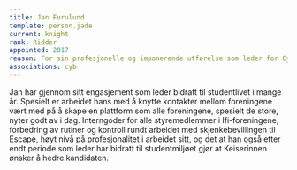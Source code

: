 ```yaml
---
title: Jan Furulund
template: person.jade
current: knight
rank: Ridder
appointed: 2017
reason: For sin profesjonelle og imponerende utførelse som leder for Cybernetisk Selskab, samt hans bidrag til foreningen i ettertid, tildeles Jan Furulund graden Ridder av Hennes Majestet Keiserpingvinen den Fornemmes orden.
associations: cyb
---
```


Jan har gjennom sitt engasjement som leder bidratt til studentlivet i mange år. Spesielt er arbeidet hans med å knytte kontakter mellom foreningene vært med på å skape en plattform som alle foreningene, spesielt de store, nyter godt av i dag. Interngoder for alle styremedlemmer i Ifi-foreningene, forbedring av rutiner og kontroll rundt arbeidet med skjenkebevillingen til Escape, høyt nivå på profesjonalitet i arbeidet sitt, og det at han også etter endt periode som leder har bidratt til studentmiljøet gjør at Keiserinnen ønsker å hedre kandidaten.
